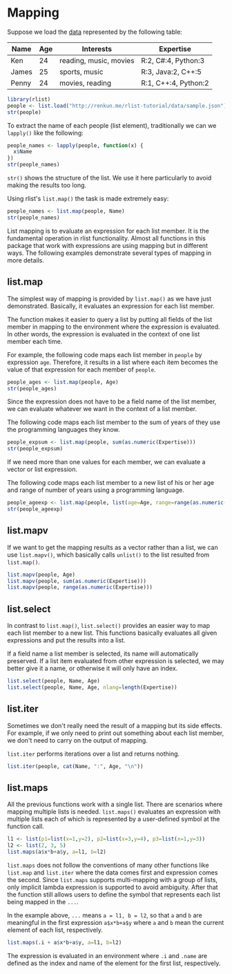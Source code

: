 

# Mapping

Suppose we load the [data](../data/sample.json) represented by the following table:

| Name | Age | Interests | Expertise |
|------|-----|----------|----------|
| Ken | 24 | reading, music, movies | R:2, C#:4, Python:3 |
| James | 25 | sports, music | R:3, Java:2, C++:5 |
| Penny | 24 | movies, reading | R:1, C++:4, Python:2 |

```r
library(rlist)
people <- list.load("http://renkun.me/rlist-tutorial/data/sample.json")
str(people)
```

To extract the name of each people (list element), traditionally we can we `lapply()` like the following:

```r
people_names <- lapply(people, function(x) {
  x$Name
})
str(people_names)
```

`str()` shows the structure of the list. We use it here particularly to avoid making the results too long.

Using rlist's `list.map()` the task is made extremely easy:

```r
people_names <- list.map(people, Name)
str(people_names)
```

List mapping is to evaluate an expression for each list member. It is the fundamental operation in rlist functionality. Almost all functions in this package that work with expressions are using mapping but in different ways. The following examples demonstrate several types of mapping in more details.

## list.map

The simplest way of mapping is provided by `list.map()` as we have just demonstrated. Basically, it evaluates an expression for each list member. 

The function makes it easier to query a list by putting all fields of the list member in mapping to the environment where the expression is evaluated. In other words, the expression is evaluated in the context of one list member each time.

For example, the following code maps each list member in `people` by expression `age`. Therefore, it results in a list where each item becomes the value of that expression for each member of `people`.

```r
people_ages <- list.map(people, Age)
str(people_ages)
```

Since the expression does not have to be a field name of the list member, we can evaluate whatever we want in the context of a list member.

The following code maps each list member to the sum of years of they use the programming languages they know.

```r
people_expsum <- list.map(people, sum(as.numeric(Expertise)))
str(people_expsum)
```

If we need more than one values for each member, we can evaluate a vector or list expression.

The following code maps each list member to a new list of his or her age and range of number of years using a programming language.

```r
people_ageexp <- list.map(people, list(age=Age, range=range(as.numeric(Expertise))))
str(people_ageexp)
```

## list.mapv

If we want to get the mapping results as a vector rather than a list, we can use `list.mapv()`, which basically calls `unlist()` to the list resulted from `list.map()`.

```r
list.mapv(people, Age)
list.mapv(people, sum(as.numeric(Expertise)))
list.mapv(people, range(as.numeric(Expertise)))
```

## list.select

In contrast to `list.map()`, `list.select()` provides an easier way to map each list member to a new list. This functions basically evaluates all given expressions and put the results into a list.

If a field name a list member is selected, its name will automatically preserved. If a list item evaluated from other expression is selected, we may better give it a name, or otherwise it will only have an index.

```r
list.select(people, Name, Age)
list.select(people, Name, Age, nlang=length(Expertise))
```

## list.iter

Sometimes we don't really need the result of a mapping but its side effects. For example, if we only need to print out something about each list member, we don't need to carry on the output of mapping.

`list.iter` performs iterations over a list and returns nothing.

```r
list.iter(people, cat(Name, ":", Age, "\n"))
```

## list.maps

All the previous functions work with a single list. There are scenarios where mapping multiple lists is needed. `list.maps()` evaluates an expression with multiple lists each of which is represented by a user-defined symbol at the function call.

```r
l1 <- list(p1=list(x=1,y=2), p2=list(x=3,y=4), p3=list(x=1,y=3))
l2 <- list(2, 3, 5)
list.maps(a$x*b+a$y, a=l1, b=l2)
```

`list.maps` does not follow the conventions of many other functions like `list.map` and `list.iter` where the data comes first and expression comes the second. Since `list.maps` supports multi-mapping with a group of lists, only implicit lambda expression is supported to avoid ambiguity. After that the function still allows users to define the symbol that represents each list being mapped in the `...`.

In the example above, `...` means `a = l1, b = l2`, so that `a` and `b` are meaningful in the first expression `a$x*b+a$y` where `a` and `b` mean the current element of each list, respectively.

```r
list.maps(.i + a$x*b+a$y, a=l1, b=l2)
```

The expression is evaluated in an environment where `.i` and `.name` are defined as the index and name of the element for the first list, respectively.
